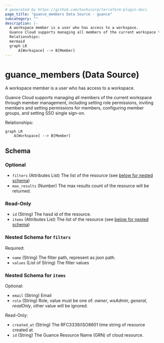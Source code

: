 ```yaml
---
# generated by https://github.com/hashicorp/terraform-plugin-docs
page_title: "guance_members Data Source - guance"
subcategory: ""
description: |-
  A workspace member is a user who has access to a workspace.
  Guance Cloud supports managing all members of the current workspace through member management, including setting role permissions, inviting members and setting permissions for members, configuring member groups, and setting SSO single sign-on.
  Relationships:
  mermaid
  graph LR
      A[Workspace] --> B[Member]
---
```


# guance_members (Data Source)

A workspace member is a user who has access to a workspace.

Guance Cloud supports managing all members of the current workspace through member management, including setting role permissions, inviting members and setting permissions for members, configuring member groups, and setting SSO single sign-on.

Relationships:

```mermaid
graph LR
    A[Workspace] --> B[Member]
```



<!-- schema generated by tfplugindocs -->
## Schema

### Optional

- `filters` (Attributes List) The list of the resource (see [below for nested schema](#nestedatt--filters))
- `max_results` (Number) The max results count of the resource will be returned.

### Read-Only

- `id` (String) The hasd id of the resource.
- `items` (Attributes List) The list of the resource (see [below for nested schema](#nestedatt--items))

<a id="nestedatt--filters"></a>
### Nested Schema for `filters`

Required:

- `name` (String) The filter path, represent as json path.
- `values` (List of String) The filter values


<a id="nestedatt--items"></a>
### Nested Schema for `items`

Optional:

- `email` (String) Email
- `role` (String) Role, value must be one of: *owner*, *wsAdmin*, *general*, *readOnly*, other value will be ignored.

Read-Only:

- `created_at` (String) The RFC3339/ISO8601 time string of resource created at.
- `id` (String) The Guance Resource Name (GRN) of cloud resource.


